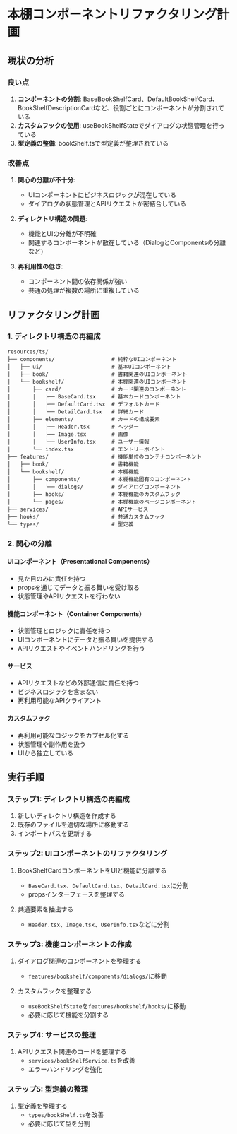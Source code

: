 # 本棚コンポーネントリファクタリング計画

## 現状の分析

### 良い点

1. **コンポーネントの分割**: BaseBookShelfCard、DefaultBookShelfCard、BookShelfDescriptionCardなど、役割ごとにコンポーネントが分割されている
2. **カスタムフックの使用**: useBookShelfStateでダイアログの状態管理を行っている
3. **型定義の整備**: bookShelf.tsで型定義が整理されている

### 改善点

1. **関心の分離が不十分**:

    - UIコンポーネントにビジネスロジックが混在している
    - ダイアログの状態管理とAPIリクエストが密結合している

2. **ディレクトリ構造の問題**:

    - 機能とUIの分離が不明確
    - 関連するコンポーネントが散在している（DialogとComponentsの分離など）

3. **再利用性の低さ**:
    - コンポーネント間の依存関係が強い
    - 共通の処理が複数の場所に重複している

## リファクタリング計画

### 1. ディレクトリ構造の再編成

```
resources/ts/
├── components/                  # 純粋なUIコンポーネント
│   ├── ui/                      # 基本UIコンポーネント
│   ├── book/                    # 書籍関連のUIコンポーネント
│   └── bookshelf/               # 本棚関連のUIコンポーネント
│       ├── card/                # カード関連のコンポーネント
│       │   ├── BaseCard.tsx     # 基本カードコンポーネント
│       │   ├── DefaultCard.tsx  # デフォルトカード
│       │   └── DetailCard.tsx   # 詳細カード
│       ├── elements/            # カードの構成要素
│       │   ├── Header.tsx       # ヘッダー
│       │   ├── Image.tsx        # 画像
│       │   └── UserInfo.tsx     # ユーザー情報
│       └── index.tsx            # エントリーポイント
├── features/                    # 機能単位のコンテナコンポーネント
│   ├── book/                    # 書籍機能
│   └── bookshelf/               # 本棚機能
│       ├── components/          # 本棚機能固有のコンポーネント
│       │   └── dialogs/         # ダイアログコンポーネント
│       ├── hooks/               # 本棚機能のカスタムフック
│       └── pages/               # 本棚機能のページコンポーネント
├── services/                    # APIサービス
├── hooks/                       # 共通カスタムフック
└── types/                       # 型定義
```

### 2. 関心の分離

#### UIコンポーネント（Presentational Components）

- 見た目のみに責任を持つ
- propsを通じてデータと振る舞いを受け取る
- 状態管理やAPIリクエストを行わない

#### 機能コンポーネント（Container Components）

- 状態管理とロジックに責任を持つ
- UIコンポーネントにデータと振る舞いを提供する
- APIリクエストやイベントハンドリングを行う

#### サービス

- APIリクエストなどの外部通信に責任を持つ
- ビジネスロジックを含まない
- 再利用可能なAPIクライアント

#### カスタムフック

- 再利用可能なロジックをカプセル化する
- 状態管理や副作用を扱う
- UIから独立している

## 実行手順

### ステップ1: ディレクトリ構造の再編成

1. 新しいディレクトリ構造を作成する
2. 既存のファイルを適切な場所に移動する
3. インポートパスを更新する

### ステップ2: UIコンポーネントのリファクタリング

1. BookShelfCardコンポーネントをUIと機能に分離する

    - `BaseCard.tsx`、`DefaultCard.tsx`、`DetailCard.tsx`に分割
    - propsインターフェースを整理する

2. 共通要素を抽出する
    - `Header.tsx`、`Image.tsx`、`UserInfo.tsx`などに分割

### ステップ3: 機能コンポーネントの作成

1. ダイアログ関連のコンポーネントを整理する

    - `features/bookshelf/components/dialogs/`に移動

2. カスタムフックを整理する
    - `useBookShelfState`を`features/bookshelf/hooks/`に移動
    - 必要に応じて機能を分割する

### ステップ4: サービスの整理

1. APIリクエスト関連のコードを整理する
    - `services/bookShelfService.ts`を改善
    - エラーハンドリングを強化

### ステップ5: 型定義の整理

1. 型定義を整理する
    - `types/bookShelf.ts`を改善
    - 必要に応じて型を分割
